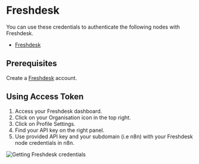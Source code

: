 # Freshdesk

You can use these credentials to authenticate the following nodes with Freshdesk.

- [Freshdesk](/integrations/nodes/n8n-nodes-base.freshdesk/)

## Prerequisites

Create a [Freshdesk](https://freshdesk.com/) account.

## Using Access Token

1. Access your Freshdesk dashboard.
2. Click on your Organisation icon in the top right.
3. Click on Profile Settings.
4. Find your API key on the right panel.
5. Use provided API key and your subdomain (i.e n8n) with your Freshdesk node credentials in n8n.

![Getting Freshdesk credentials](/_images/integrations/credentials/freshdesk/using-access-token.gif)
